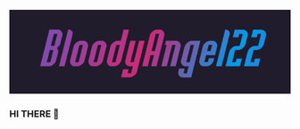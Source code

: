 ![Header](https://github.com/BloodyAngel22/bloodyangel22/blob/main/assets/githubME.gif)

### HI THERE  👋
